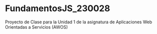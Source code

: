 # FundamentosJS_230028
Proyecto de Clase para la Unidad 1 de la asignatura de Aplicaciones Web Orientadas a Servicios (AWOS)